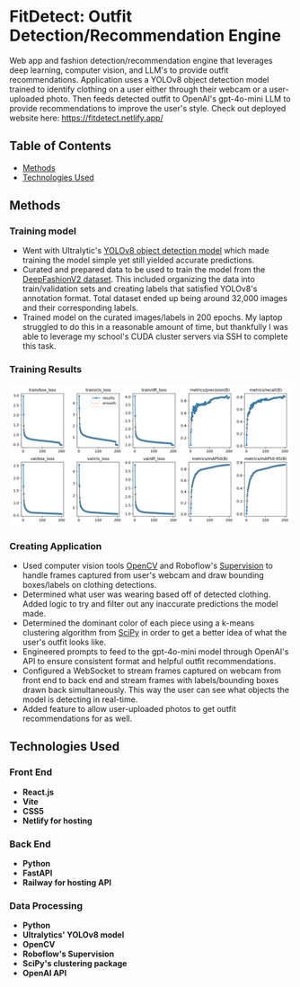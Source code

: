 # FitDetect: Outfit Detection/Recommendation Engine

Web app and fashion detection/recommendation engine that leverages deep learning, computer vision, and LLM's to provide outfit recommendations. Application uses a YOLOv8 object detection model trained to identify clothing on a user either through their webcam or a user-uploaded photo. Then feeds detected outfit to OpenAI's gpt-4o-mini LLM to provide recommendations to improve the user's style. Check out deployed website here: https://fitdetect.netlify.app/

## Table of Contents

- [Methods](#methods)
- [Technologies Used](#technologies-used)

## Methods

### Training model
- Went with Ultralytic's [YOLOv8 object detection model](https://github.com/ultralytics/ultralytics) which made training the model simple yet still yielded accurate predictions.
- Curated and prepared data to be used to train the model from the [DeepFashionV2 dataset](https://openaccess.thecvf.com/content_CVPR_2019/papers/Ge_DeepFashion2_A_Versatile_Benchmark_for_Detection_Pose_Estimation_Segmentation_and_CVPR_2019_paper.pdf). This included organizing the data into train/validation sets and creating labels that satisfied YOLOv8's annotation format. Total dataset ended up being around 32,000 images and their corresponding labels.
- Trained model on the curated images/labels in 200 epochs. My laptop struggled to do this in a reasonable amount of time, but thankfully I was able to leverage my school's CUDA cluster servers via SSH to complete this task.

### Training Results
![10 different line graphs displaying the training results. train/box loss, train/cls loss, train/dfl loss, metrics/precision, metrics/recall, val/box loss, val/cls loss, val/dfl loss, metrics/mAP50, metrics/mAP50-95](data-processing/train/results.png)

### Creating Application
- Used computer vision tools [OpenCV](https://opencv.org/) and Roboflow's [Supervision](https://github.com/roboflow/supervision) to handle frames captured from user's webcam and draw bounding boxes/labels on clothing detections.
- Determined what user was wearing based off of detected clothing. Added logic to try and filter out any inaccurate predictions the model made.
- Determined the dominant color of each piece using a k-means clustering algorithm from [SciPy](https://scipy.org/) in order to get a better idea of what the user's outfit looks like.
- Engineered prompts to feed to the gpt-4o-mini model through OpenAI's API to ensure consistent format and helpful outfit recommendations.
- Configured a WebSocket to stream frames captured on webcam from front end to back end and stream frames with labels/bounding boxes drawn back simultaneously. This way the user can see what objects the model is detecting in real-time.
- Added feature to allow user-uploaded photos to get outfit recommendations for as well.

## Technologies Used

### Front End
- **React.js**
- **Vite**
- **CSS5**
- **Netlify for hosting**

### Back End
- **Python**
- **FastAPI**
- **Railway for hosting API**

### Data Processing
- **Python**
- **Ultralytics' YOLOv8 model**
- **OpenCV**
- **Roboflow's Supervision**
- **SciPy's clustering package**
- **OpenAI API**

